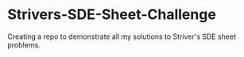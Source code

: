 # Strivers-SDE-Sheet-Challenge
Creating a repo to demonstrate all my solutions to Striver's SDE sheet problems.
